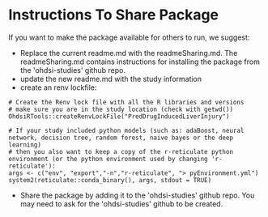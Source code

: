 Instructions To Share Package
===================

If you want to make the package available for others to run, we suggest:

- Replace the current readme.md with the readmeSharing.md.  The readmeSharing.md contains instructions for installing the package from the 'ohdsi-studies' github repo.
- update the new readme.md with the study information
- create an renv lockfile:
```{r setup, include=FALSE}
# Create the Renv lock file with all the R libraries and versions
# make sure you are in the study location (check with getwd())
OhdsiRTools::createRenvLockFile("PredDrugInducedLiverInjury")

# If your study included python models (such as: adaBoost, neural network, decision tree, random forest, naive bayes or the deep learning)
# then you also want to keep a copy of the r-reticulate python environment (or the python environment used by changing 'r-reticulate'):
args <- c("env", "export","-n","r-reticulate", "> pyEnvironment.yml")
system2(reticulate::conda_binary(), args, stdout = TRUE)

```

- Share the package by adding it to the 'ohdsi-studies' github repo.  You may need to ask for the 'ohdsi-studies' github to be created.
